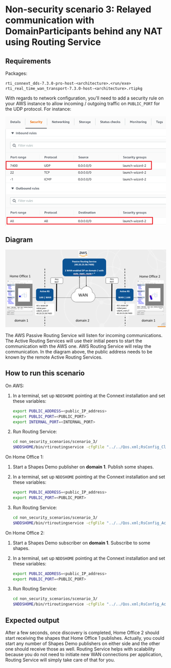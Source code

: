 # Non-security scenario 3: Relayed communication with DomainParticipants behind any NAT using Routing Service

## Requirements

Packages:

```plaintext
rti_connext_dds-7.3.0-pro-host-<architecture>.<run/exe>
rti_real_time_wan_transport-7.3.0-host-<architecture>.rtipkg
```

With regards to network configuration, you'll need to add a security rule on
your AWS instance to allow incoming / outgoing traffic on `PUBLIC_PORT` for the
UDP protocol. For instance:

![AWS Configuration](../../resources/images/configuration_aws.png)

## Diagram

![Non-security scenario 3 diagram](../../resources/images/non_security_scenario_3.png)

The AWS Passive Routing Service will listen for incoming communications. The
Active Routing Services will use their initial peers to start the communication
with the AWS one. AWS Routing Service will relay the communication. In the
diagram above, the public address needs to be known by the remote Active
Routing Services.

## How to run this scenario

On AWS:

1. In a terminal, set up `NDDSHOME` pointing at the Connext installation and set these variables:

    ```bash
    export PUBLIC_ADDRESS=<public_IP_address>
    export PUBLIC_PORT=<PUBLIC_PORT>
    export INTERNAL_PORT=<INTERNAL_PORT>
    ```

2. Run Routing Service:

    ```bash
    cd non_security_scenarios/scenario_3/
    $NDDSHOME/bin/rtiroutingservice -cfgFile "../../Qos.xml;RsConfig_Cloud.xml" -cfgName RsConfig_Cloud
    ```

On Home Office 1:

1. Start a Shapes Demo publisher on **domain 1**. Publish some shapes.
2. In a terminal, set up `NDDSHOME` pointing at the Connext installation and set these variables:

    ```bash
    export PUBLIC_ADDRESS=<public_IP_address>
    export PUBLIC_PORT=<PUBLIC_PORT>
    ```

3. Run Routing Service:

    ```bash
    cd non_security_scenarios/scenario_3/
    $NDDSHOME/bin/rtiroutingservice -cfgFile "../../Qos.xml;RsConfig_Active.xml" -cfgName RsConfig_Active
    ```

On Home Office 2:

1. Start a Shapes Demo subscriber on **domain 1**. Subscribe to some shapes.
2. In a terminal, set up `NDDSHOME` pointing at the Connext installation and set these variables:

    ```bash
    export PUBLIC_ADDRESS=<public_IP_address>
    export PUBLIC_PORT=<PUBLIC_PORT>
    ```

3. Run Routing Service:

    ```bash
    cd non_security_scenarios/scenario_3/
    $NDDSHOME/bin/rtiroutingservice -cfgFile "../../Qos.xml;RsConfig_Active.xml" -cfgName RsConfig_Active
    ```

## Expected output

After a few seconds, once discovery is completed, Home Office 2 should start
receiving the shapes that Home Office 1 publishes. Actually, you could start
any number of Shapes Demo publishers on either side and the other one should
receive those as well. Routing Service helps with scalability because you do
not need to initiate new WAN connections per application, Routing Service will
simply take care of that for you.
